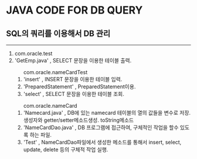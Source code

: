 # JAVA CODE FOR DB QUERY
## SQL의 쿼리를 이용해서 DB 관리
***
<ol>
    <li> com.oracle.test
        <li> 'GetEmp.java' , SELECT 문장을 이용한 테이블 출력.
    </li>        
    <ol> com.oracle.nameCardTest
        <li> 'insert' , INSERT 문장을 이용한 테이블 입력.
        <li> 'PreparedStatement' , PreparedStatement이용.
        <li> 'select' , SELECT 문장을 이용한 테이블 조회.    
    </ol>
    <ol> com.oracle.nameCard
        <li> 'Namecard.java' , DB에 있는 namecard 테이블의 열의 값들을 변수로 저장. 생성자와 getter/setter메소드생성. toString메소드
        <li> 'NameCardDao.java' , DB 프로그램에 접근하여, 구체적인 작업을 할수 있도록 하는 파일.
        <li> 'Test' , NameCardDao파일에서 생성한 메소드를 통해서 insert, select, update, delete 등의 구체적 작업 실행.
    </ol>
</ol>
